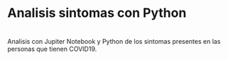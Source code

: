 # Analisis sintomas con Python
#
Analisis con Jupiter Notebook y Python de los sintomas presentes en las personas que tienen COVID19.
